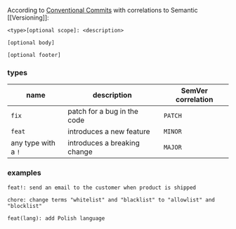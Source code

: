 According to [Conventional Commits](https://www.conventionalcommits.org/en/v1.0.0/) with correlations to Semantic [[Versioning]]:
```
<type>[optional scope]: <description>

[optional body]

[optional footer]
```

### types
| name                | description                  | SemVer correlation |
| ------------------- | ---------------------------- | ------------------ |
| `fix`               | patch for a bug in the code  | `PATCH`            |
| `feat`              | introduces a new feature     | `MINOR`            |
| any type with a `!` | introduces a breaking change | `MAJOR`            |
### examples
```
feat!: send an email to the customer when product is shipped
```

```
chore: change terms "whitelist" and "blacklist" to "allowlist" and "blocklist"
```

```
feat(lang): add Polish language
```